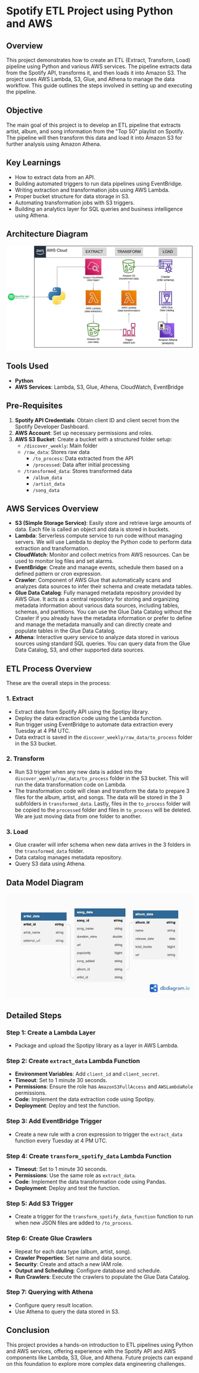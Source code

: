 # Spotify ETL Project using Python and AWS

## Overview
This project demonstrates how to create an ETL (Extract, Transform, Load) pipeline using Python and various AWS services. The pipeline extracts data from the Spotify API, transforms it, and then loads it into Amazon S3. The project uses AWS Lambda, S3, Glue, and Athena to manage the data workflow. This guide outlines the steps involved in setting up and executing the pipeline.

## Objective
The main goal of this project is to develop an ETL pipeline that extracts artist, album, and song information from the "Top 50" playlist on Spotify. The pipeline will then transform this data and load it into Amazon S3 for further analysis using Amazon Athena.

## Key Learnings
- How to extract data from an API.
- Building automated triggers to run data pipelines using EventBridge.
- Writing extraction and transformation jobs using AWS Lambda.
- Proper bucket structure for data storage in S3.
- Automating transformation jobs with S3 triggers.
- Building an analytics layer for SQL queries and business intelligence using Athena.

## Architecture Diagram
![ETL Model Diagram](https://github.com/SuhailAhmedd/Spotify-Data-Pipeline-using-AWS/blob/main/Architecture%20Diagram.jpg)

## Tools Used
- **Python**
- **AWS Services**: Lambda, S3, Glue, Athena, CloudWatch, EventBridge

## Pre-Requisites
1. **Spotify API Credentials**: Obtain client ID and client secret from the Spotify Developer Dashboard.
2. **AWS Account**: Set up necessary permissions and roles.
3. **AWS S3 Bucket**: Create a bucket with a structured folder setup:
   - `/discover_weekly`: Main folder
   - `/raw_data`: Stores raw data
     - `/to_process`: Data extracted from the API
     - `/processed`: Data after initial processing
   - `/transformed_data`: Stores transformed data
     - `/album_data`
     - `/artist_data`
     - `/song_data`

## AWS Services Overview
- **S3 (Simple Storage Service)**: Easily store and retrieve large amounts of data. Each file is called an object and data is stored in buckets.
- **Lambda**: Serverless compute service to run code without managing servers. We will use Lambda to deploy the Python code to perform data extraction and transformation.
- **CloudWatch**: Monitor and collect metrics from AWS resources. Can be used to monitor log files and set alarms.
- **EventBridge**: Create and manage events, schedule them based on a defined pattern or cron expression.
- **Crawler**: Component of AWS Glue that automatically scans and analyzes data sources to infer their schema and create metadata tables.
- **Glue Data Catalog**: Fully managed metadata repository provided by AWS Glue. It acts as a central repository for storing and organizing metadata information about various data sources, including tables, schemas, and partitions. You can use the Glue Data Catalog without the Crawler if you already have the metadata information or prefer to define and manage the metadata manually and can directly create and populate tables in the Glue Data Catalog.
- **Athena**: Interactive query service to analyze data stored in various sources using standard SQL queries. You can query data from the Glue Data Catalog, S3, and other supported data sources.

## ETL Process Overview
These are the overall steps in the process:

### 1. Extract
- Extract data from Spotify API using the Spotipy library.
- Deploy the data extraction code using the Lambda function.
- Run trigger using EventBridge to automate data extraction every Tuesday at 4 PM UTC.
- Data extract is saved in the `discover_weekly/raw_data/to_process` folder in the S3 bucket.

### 2. Transform
- Run S3 trigger when any new data is added into the `discover_weekly/raw_data/to_process` folder in the S3 bucket. This will run the data transformation code on Lambda.
- The transformation code will clean and transform the data to prepare 3 files for the album, artist, and songs. The data will be stored in the 3 subfolders in `transformed_data`. Lastly, files in the `to_process` folder will be copied to the `processed` folder and files in `to_process` will be deleted. We are just moving data from one folder to another.

### 3. Load
- Glue crawler will infer schema when new data arrives in the 3 folders in the `transformed_data` folder.
- Data catalog manages metadata repository.
- Query S3 data using Athena.

## Data Model Diagram
![ETL Model Diagram](https://github.com/SuhailAhmedd/Spotify-Data-Pipeline-using-AWS/blob/main/Data%20Model.jpg)

## Detailed Steps
### Step 1: Create a Lambda Layer
- Package and upload the Spotipy library as a layer in AWS Lambda.

### Step 2: Create `extract_data` Lambda Function
- **Environment Variables**: Add `client_id` and `client_secret`.
- **Timeout**: Set to 1 minute 30 seconds.
- **Permissions**: Ensure the role has `AmazonS3FullAccess` and `AWSLambdaRole` permissions.
- **Code**: Implement the data extraction code using Spotipy.
- **Deployment**: Deploy and test the function.

### Step 3: Add EventBridge Trigger
- Create a new rule with a cron expression to trigger the `extract_data` function every Tuesday at 4 PM UTC.

### Step 4: Create `transform_spotify_data` Lambda Function
- **Timeout**: Set to 1 minute 30 seconds.
- **Permissions**: Use the same role as `extract_data`.
- **Code**: Implement the data transformation code using Pandas.
- **Deployment**: Deploy and test the function.

### Step 5: Add S3 Trigger
- Create a trigger for the `transform_spotify_data_function` function to run when new JSON files are added to `/to_process`.

### Step 6: Create Glue Crawlers
- Repeat for each data type (album, artist, song).
- **Crawler Properties**: Set name and data source.
- **Security**: Create and attach a new IAM role.
- **Output and Scheduling**: Configure database and schedule.
- **Run Crawlers**: Execute the crawlers to populate the Glue Data Catalog.

### Step 7: Querying with Athena
- Configure query result location.
- Use Athena to query the data stored in S3.


## Conclusion
This project provides a hands-on introduction to ETL pipelines using Python and AWS services, offering experience with the Spotify API and AWS components like Lambda, S3, Glue, and Athena. Future projects can expand on this foundation to explore more complex data engineering challenges.
